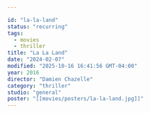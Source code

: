 ```yaml
---

id: "la-la-land"
status: "recurring"
tags:
  - movies
  - thriller
title: "La La Land"
date: "2024-02-07"
modified: "2025-10-16 16:41:56 GMT-04:00"
year: 2016
director: "Damien Chazelle"
category: "thriller"
studio: "general"
poster: "[[movies/posters/la-la-land.jpg]]"
---
```


